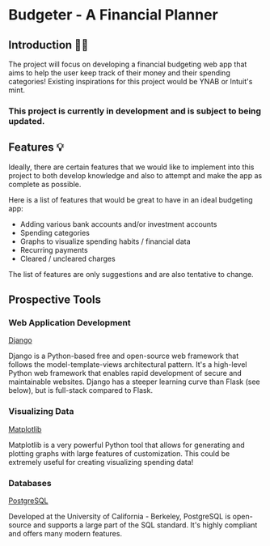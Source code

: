 # Budgeter - A Financial Planner
## Introduction 👋🏼
The project will focus on developing a financial budgeting web app that aims to 
help the user keep track of their money and their spending categories!
Existing inspirations for this project would be YNAB or Intuit's mint.

### This project is currently in development and is subject to being updated.

## Features 💡
Ideally, there are certain features that we would like to implement into this project 
to both develop knowledge and also to attempt and make the app as complete as possible.

Here is a list of features that would be great to have in an ideal budgeting app:

- Adding various bank accounts and/or investment accounts
- Spending categories
- Graphs to visualize spending habits / financial data
- Recurring payments
- Cleared / uncleared charges

The list of features are only suggestions and are also tentative to change.

## Prospective Tools

### Web Application Development
[Django](https://www.youtube.com/playlist?list=PL-osiE80TeTtoQCKZ03TU5fNfx2UY6U4p)

Django is a Python-based free and open-source web framework that follows the 
model-template-views architectural pattern. It's a high-level Python web framework 
that enables rapid development of secure and maintainable websites. Django has a 
steeper learning curve than Flask (see below), but is full-stack compared to Flask.

### Visualizing Data
[Matplotlib](https://matplotlib.org/)

Matplotlib is a very powerful Python tool that allows for generating and plotting 
graphs with large features of customization. This could be extremely useful for 
creating visualizing spending data!

### Databases
[PostgreSQL](https://www.postgresql.org/)

Developed at the University of California - Berkeley, PostgreSQL is open-source 
and supports a large part of the SQL standard. It's highly compliant and offers 
many modern features.
